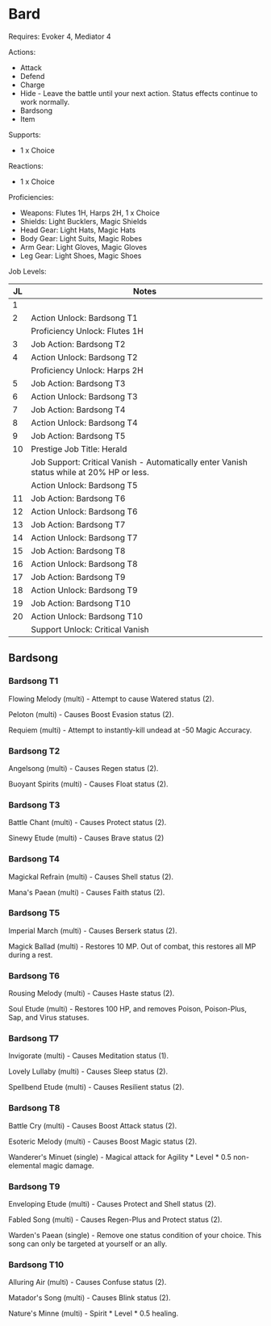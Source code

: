 # Bard

Requires: Evoker 4, Mediator 4

Actions:

- Attack
- Defend
- Charge
- Hide - Leave the battle until your next action. Status effects continue to work normally.
- Bardsong
- Item

Supports:

- 1 x Choice

Reactions:

- 1 x Choice

Proficiencies:

- Weapons: Flutes 1H, Harps 2H, 1 x Choice
- Shields: Light Bucklers, Magic Shields
- Head Gear: Light Hats, Magic Hats
- Body Gear: Light Suits, Magic Robes
- Arm Gear: Light Gloves, Magic Gloves
- Leg Gear: Light Shoes, Magic Shoes

Job Levels:

| JL | Notes |
| --- | --- |
| 1 | 
| 2 | Action Unlock: Bardsong T1
|   | Proficiency Unlock: Flutes 1H
| 3 | Job Action: Bardsong T2
| 4 | Action Unlock: Bardsong T2
|   | Proficiency Unlock: Harps 2H
| 5 | Job Action: Bardsong T3
| 6 | Action Unlock: Bardsong T3
| 7 | Job Action: Bardsong T4
| 8 | Action Unlock: Bardsong T4
| 9 | Job Action: Bardsong T5
| 10 | Prestige Job Title: Herald
|    | Job Support: Critical Vanish - Automatically enter Vanish status while at 20% HP or less.
|    | Action Unlock: Bardsong T5
| 11 | Job Action: Bardsong T6
| 12 | Action Unlock: Bardsong T6
| 13 | Job Action: Bardsong T7
| 14 | Action Unlock: Bardsong T7
| 15 | Job Action: Bardsong T8
| 16 | Action Unlock: Bardsong T8
| 17 | Job Action: Bardsong T9
| 18 | Action Unlock: Bardsong T9
| 19 | Job Action: Bardsong T10
| 20 | Action Unlock: Bardsong T10
|    | Support Unlock: Critical Vanish

## Bardsong

### Bardsong T1

Flowing Melody (multi) - Attempt to cause Watered status (2).

Peloton (multi) - Causes Boost Evasion status (2).

Requiem (multi) - Attempt to instantly-kill undead at -50 Magic Accuracy.

### Bardsong T2

Angelsong (multi) - Causes Regen status (2).

Buoyant Spirits (multi) - Causes Float status (2).

### Bardsong T3

Battle Chant (multi) - Causes Protect status (2).

Sinewy Etude (multi) - Causes Brave status (2)

### Bardsong T4

Magickal Refrain (multi) - Causes Shell status (2).

Mana's Paean (multi) - Causes Faith status (2).

### Bardsong T5

Imperial March (multi) - Causes Berserk status (2).

Magick Ballad (multi) - Restores 10 MP. Out of combat, this restores all MP during a rest.

### Bardsong T6

Rousing Melody (multi) - Causes Haste status (2).

Soul Etude (multi) - Restores 100 HP, and removes Poison, Poison-Plus, Sap, and Virus statuses.

### Bardsong T7

Invigorate (multi) - Causes Meditation status (1).

Lovely Lullaby (multi) - Causes Sleep status (2).

Spellbend Etude (multi) - Causes Resilient status (2).

### Bardsong T8

Battle Cry (multi) - Causes Boost Attack status (2).

Esoteric Melody (multi) - Causes Boost Magic status (2).

Wanderer's Minuet (single) - Magical attack for Agility * Level * 0.5 non-elemental magic damage.

### Bardsong T9

Enveloping Etude (multi) - Causes Protect and Shell status (2).

Fabled Song (multi) - Causes Regen-Plus and Protect status (2).

Warden's Paean (single) - Remove one status condition of your choice. This song can only be targeted at yourself or an ally.

### Bardsong T10

Alluring Air (multi) - Causes Confuse status (2).

Matador's Song (multi) - Causes Blink status (2).

Nature's Minne (multi) - Spirit * Level * 0.5 healing.
